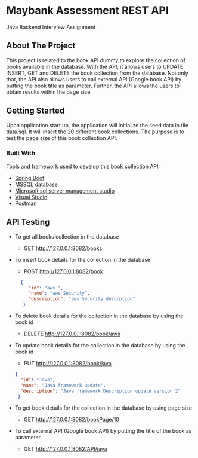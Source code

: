 # Maybank Assessment REST API
Java Backend Interview Assignment

<!-- ABOUT THE PROJECT -->
## About The Project
This project is related to the book API dummy to explore the collection of books available in the database. With the API, it allows users to UPDATE, INSERT, GET and DELETE the book collection from the database. Not only that, the API also allows users to call external API (Google book API) by putting the book title as parameter. Further, the API allows the users to obtain results within the page size.

<!-- GETTING STARTED-->
## Getting Started
Upon application start up, the application will initialize the seed data in file data.sql. It will insert the 20 different book collections. The purpose is to test the page size of this book collection API. 

### Built With

Tools and framework used to develop this book collection API:

* [Spring Boot](https://spring.io/projects/spring-boot)
* [MSSQL database](https://www.microsoft.com/en-us/sql-server/sql-server-2019)
* [Microsoft sql server management studio ](https://docs.microsoft.com/en-us/sql/ssms/download-sql-server-management-studio-ssms?view=sql-server-ver15)
* [Visual Studio](https://visualstudio.microsoft.com/)
* [Postman](https://www.postman.com/)

<!-- API Testing-->
## API Testing
* To get all books collection in the database
  * GET  http://127.0.0.1:8082/books 

* To insert book details for the collection in the database
  * POST
http://127.0.0.1:8082/book
  ```json
    {
       "id": "aws ",
       "name": "aws Security",
       "description": "aws Security descrption"
     }

* To delete book details for the collection in the database by using the book id 
  * DELETE http://127.0.0.1:8082/book/aws
  
* To update book details for the collection in the database by using the book id
  * PUT http://127.0.0.1:8082/book/java
  ```json
  {
    "id": "Java",
    "name": "Java framework update",
    "description": "Java framework Description update version 2"
   }
  
* To get book details for the collection in the database by using page size   
  * GET http://127.0.0.1:8082/bookPage/10
  
* To call external API (Google book API) by putting the title of the book as parameter 
  * GET http://127.0.0.1:8082/API/java
 
